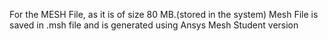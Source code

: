 For the MESH File, as it is of size 80 MB.(stored in the system)
Mesh File is saved in .msh file and is generated using Ansys Mesh Student version
